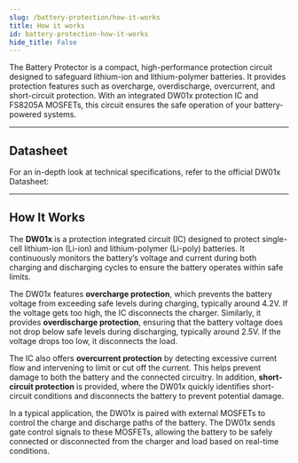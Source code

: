 ```yaml
---
slug: /battery-protection/how-it-works 
title: How it works
id: battery-protection-how-it-works 
hide_title: False
---  
```


The Battery Protector is a compact, high-performance protection circuit designed to safeguard lithium-ion and lithium-polymer batteries. It provides protection features such as overcharge, overdischarge, overcurrent, and short-circuit protection. With an integrated DW01x protection IC and FS8205A MOSFETs, this circuit ensures the safe operation of your battery-powered systems. 

<CenteredImage src="/img/battery-protection/onboard.png" alt="adc on board" caption="DW01x on board" width="500px" />

---

## Datasheet

For an in-depth look at technical specifications, refer to the official DW01x Datasheet:  

<QuickLink  
  title="DW01x Datasheet"  
  description="Detailed technical documentation for the DW01x Battery Protection"  
  url="https://soldered.com/productdata/2022/03/Soldered_DW01G_datasheet.pdf"  
/>  

---

## How It Works

The **DW01x** is a protection integrated circuit (IC) designed to protect single-cell lithium-ion (Li-ion) and lithium-polymer (Li-poly) batteries. It continuously monitors the battery’s voltage and current during both charging and discharging cycles to ensure the battery operates within safe limits.

<CenteredImage src="/img/battery-protection/block.png" alt="blockdiagram" caption="Functional Block Diagram" width="600px" />

The DW01x features **overcharge protection**, which prevents the battery voltage from exceeding safe levels during charging, typically around 4.2V. If the voltage gets too high, the IC disconnects the charger. Similarly, it provides **overdischarge protection**, ensuring that the battery voltage does not drop below safe levels during discharging, typically around 2.5V. If the voltage drops too low, it disconnects the load.

The IC also offers **overcurrent protection** by detecting excessive current flow and intervening to limit or cut off the current. This helps prevent damage to both the battery and the connected circuitry. In addition, **short-circuit protection** is provided, where the DW01x quickly identifies short-circuit conditions and disconnects the battery to prevent potential damage.

<CenteredImage src="/img/battery-protection/appcir.png" alt="adcdiagram" caption="Typical Application Circuit" width="600px" />

In a typical application, the DW01x is paired with external MOSFETs to control the charge and discharge paths of the battery. The DW01x sends gate control signals to these MOSFETs, allowing the battery to be safely connected or disconnected from the charger and load based on real-time conditions.

